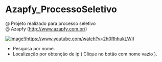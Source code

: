 # Azapfy_ProcessoSeletivo
@ Projeto realizado para processo seletivo  
@ Azapfy (http://www.azapfy.com.br/)

[![Image!](https://user-images.githubusercontent.com/25700237/116011049-4c459380-a5f9-11eb-8aba-98caa7e9a0f7.png)](https://img.youtube.com/vi/2h0RhhukLWI/0.jpg)(https://www.youtube.com/watch?v=2h0RhhukLWI)  



* Pesquisa por nome.
* Localização por obtenção de ip ( Clique no botão com nome vazio ).
